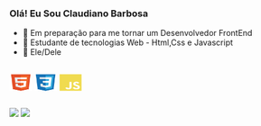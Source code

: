 ### Olá! Eu Sou Claudiano Barbosa

- 🔭 Em preparação para me tornar um Desenvolvedor FrontEnd
- 🌱 Estudante de tecnologias Web - Html,Css e Javascript
- 👯 Ele/Dele


<div style="display: inline_block"><br>
     <img align="center" alt="Rafa-HTML" height="30" width="40"   
        src="https://raw.githubusercontent.com/devicons/devicon/master/icons/html5/html5-original.svg">
     <img align="center" alt="Rafa-CSS" height="30" width="40" 
      src="https://raw.githubusercontent.com/devicons/devicon/master/icons/css3/css3-original.svg">
   <img align="center" alt="Rafa-Js" height="30" width="40" 
         src="https://raw.githubusercontent.com/devicons/devicon/master/icons/javascript/javascript-plain.svg">
</div>

  ##
  
<div>
     <a href = "mailto:claudianob85@gmail.com"><img src="https://img.shields.io/badge/-Gmail-%23333? 
    style=for-the-badge&logo=gmail&logoColor=white" target="_blank"></a>
  <a href="https://www.linkedin.com/in/claudiano-barbosa-5a905a2aa/" target="_blank"><img 
    src="https://img.shields.io/badge/-LinkedIn-%230077B5?style=for-the-badge&logo=linkedin&logoColor=white" 
   target="_blank"></a> 
</div>
